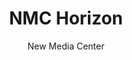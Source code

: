 ---
layout: leaf-node
title: "NMC Horizon"
title-url: "http://cdn.nmc.org/media/2015-nmc-horizon-report-museum-EN.pdf"
author: "New Media Center"
groups: introduction-to-edtech
categories: survey-of-edtech
topics: introductory-resources
summary: >
    The NMC Horizon landing page has reports summarizing their research into education and technology
    from 2004 through the current year (2017) available.  The recent years cover Higher Education, K-12,
    Library, and Museum markets.
cite: >
    New Media Consortium. (2017). The NMC Horizon. Austin, TX: The New Media Consortium.
pub-date: 2017-04-20
added-date: 2017-04-20
resource-type: pdf-document
---